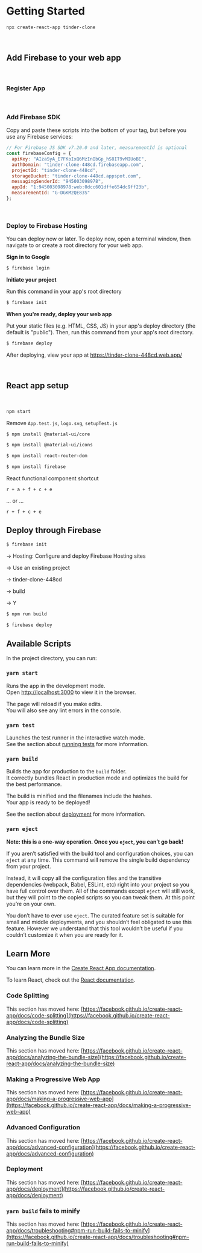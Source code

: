# Getting Started

```zsh
npx create-react-app tinder-clone
```

<br/>

## Add Firebase to your web app

<br/>

### Register App

<br/>

### Add Firebase SDK

Copy and paste these scripts into the bottom of your <body> tag, but before you use any Firebase services:

```js
// For Firebase JS SDK v7.20.0 and later, measurementId is optional
const firebaseConfig = {
  apiKey: "AIzaSyA_E7FKoIxQ6MzInIbGp_hS8IT9vMIUoBE",
  authDomain: "tinder-clone-448cd.firebaseapp.com",
  projectId: "tinder-clone-448cd",
  storageBucket: "tinder-clone-448cd.appspot.com",
  messagingSenderId: "945003098978",
  appId: "1:945003098978:web:0dcc601dffe654dc9ff23b",
  measurementId: "G-DGKM2QE83S"
};
```

<br/>

### Deploy to Firebase Hosting

You can deploy now or later. To deploy now, open a terminal window, then navigate to or create a root directory for your web app.

**Sign in to Google**

```zsh
$ firebase login
```

**Initiate your project**

Run this command in your app's root directory

```zsh
$ firebase init
```

**When you're ready, deploy your web app**

Put your static files (e.g. HTML, CSS, JS) in your app's deploy directory (the default is "public"). Then, run this command from your app's root directory.

```zsh
$ firebase deploy
```

After deploying, view your app at https://tinder-clone-448cd.web.app/

<br/>

## React app setup

<br/>

```zsh
npm start
```

Remove `App.test.js`, `logo.svg`, `setupTest.js`

```zsh
$ npm install @material-ui/core
```

```zsh
$ npm install @material-ui/icons
```

```zsh
$ npm install react-router-dom
```

```zsh
$ npm install firebase
```

React functional component shortcut

```
r + a + f + c + e
```

... or ...

```
r + f + c + e
```

## Deploy through Firebase

```zsh
$ firebase init
```

→ Hosting: Configure and deploy Firebase Hosting sites

→ Use an existing project

→ tinder-clone-448cd

→ build

→ Y

```zsh
$ npm run build
```

```zsh
$ firebase deploy
```

## Available Scripts

In the project directory, you can run:

### `yarn start`

Runs the app in the development mode.\
Open [http://localhost:3000](http://localhost:3000) to view it in the browser.

The page will reload if you make edits.\
You will also see any lint errors in the console.

### `yarn test`

Launches the test runner in the interactive watch mode.\
See the section about [running tests](https://facebook.github.io/create-react-app/docs/running-tests) for more information.

### `yarn build`

Builds the app for production to the `build` folder.\
It correctly bundles React in production mode and optimizes the build for the best performance.

The build is minified and the filenames include the hashes.\
Your app is ready to be deployed!

See the section about [deployment](https://facebook.github.io/create-react-app/docs/deployment) for more information.

### `yarn eject`

**Note: this is a one-way operation. Once you `eject`, you can’t go back!**

If you aren’t satisfied with the build tool and configuration choices, you can `eject` at any time. This command will remove the single build dependency from your project.

Instead, it will copy all the configuration files and the transitive dependencies (webpack, Babel, ESLint, etc) right into your project so you have full control over them. All of the commands except `eject` will still work, but they will point to the copied scripts so you can tweak them. At this point you’re on your own.

You don’t have to ever use `eject`. The curated feature set is suitable for small and middle deployments, and you shouldn’t feel obligated to use this feature. However we understand that this tool wouldn’t be useful if you couldn’t customize it when you are ready for it.

## Learn More

You can learn more in the [Create React App documentation](https://facebook.github.io/create-react-app/docs/getting-started).

To learn React, check out the [React documentation](https://reactjs.org/).

### Code Splitting

This section has moved here: [https://facebook.github.io/create-react-app/docs/code-splitting](https://facebook.github.io/create-react-app/docs/code-splitting)

### Analyzing the Bundle Size

This section has moved here: [https://facebook.github.io/create-react-app/docs/analyzing-the-bundle-size](https://facebook.github.io/create-react-app/docs/analyzing-the-bundle-size)

### Making a Progressive Web App

This section has moved here: [https://facebook.github.io/create-react-app/docs/making-a-progressive-web-app](https://facebook.github.io/create-react-app/docs/making-a-progressive-web-app)

### Advanced Configuration

This section has moved here: [https://facebook.github.io/create-react-app/docs/advanced-configuration](https://facebook.github.io/create-react-app/docs/advanced-configuration)

### Deployment

This section has moved here: [https://facebook.github.io/create-react-app/docs/deployment](https://facebook.github.io/create-react-app/docs/deployment)

### `yarn build` fails to minify

This section has moved here: [https://facebook.github.io/create-react-app/docs/troubleshooting#npm-run-build-fails-to-minify](https://facebook.github.io/create-react-app/docs/troubleshooting#npm-run-build-fails-to-minify)
